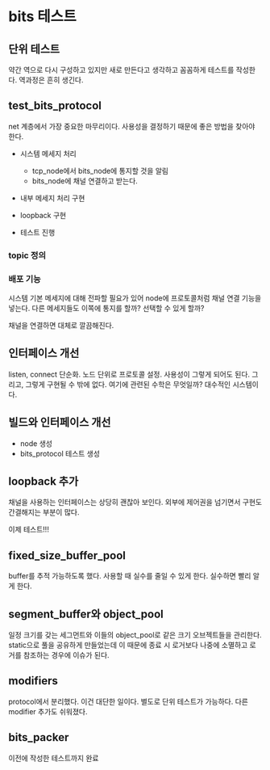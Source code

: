 # bits 테스트 

## 단위 테스트 

약간 역으로 다시 구성하고 있지만 새로 만든다고 생각하고 꼼꼼하게 테스트를 작성한다. 역과정은 흔히 생긴다. 


## test_bits_protocol 

net 계층에서 가장 중요한 마무리이다. 사용성을 결정하기 때문에 좋은 방법을 찾아야 한다. 

- 시스템 메세지 처리 
  - tcp_node에서 bits_node에 통지할 것을 알림 
  - bits_node에 채널 연결하고 받는다. 

- 내부 메세지 처리 구현 
- loopback 구현 
- 테스트 진행 


### topic 정의 


### 배포 기능 

시스템 기본 메세지에 대해 전파할 필요가 있어 node에 프로토콜처럼 채널 연결 기능을 넣는다. 
다른 메세지들도 이쪽에 통지를 할까? 선택할 수 있게 할까? 

채널을 연결하면 대체로 깔끔해진다. 


## 인터페이스 개선 

listen, connect 단순화. 노드 단위로 프로토콜 설정. 사용성이 그렇게 되어도 된다. 그리고, 그렇게 구현될 수 밖에 없다. 여기에 관련된 수학은 무엇일까? 대수적인 시스템이다. 


## 빌드와 인터페이스 개선 

- node 생성
- bits_protocol 테스트 생성 


## loopback 추가 

채널을 사용하는 인터페이스는 상당히 괜찮아 보인다. 외부에 제어권을 넘기면서 구현도 
간결해지는 부분이 많다. 

이제 테스트!!!

## fixed_size_buffer_pool 

buffer를 추적 가능하도록 했다. 사용할 때 실수를 줄일 수 있게 한다. 
실수하면 빨리 알게 한다. 

## segment_buffer와 object_pool 

일정 크기를 갖는 세그먼트와 이들의 object_pool<segment>로 같은 크기 오브젝트들을 관리한다. 
static으로 풀을 공유하게 만들었는데 이 때문에 종료 시 로거보다 나중에 소멸하고 
로거를 참조하는 경우에 이슈가 된다. 

## modifiers

protocol에서 분리했다. 이건 대단한 일이다. 별도로 단위 테스트가 가능하다. 
다른 modifier 추가도 쉬워졌다. 

## bits_packer 

이전에 작성한 테스트까지 완료 


